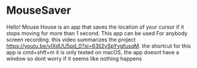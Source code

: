 # MouseSaver
Hello! Mouse House is an app that saves the location of your cursor if it stops moving for more than 1 second. This app can be used For anybody screen recording. this video summarizes the project https://youtu.be/vlXdUU5pd_0?si=63li2ySpYvgfusqM. the shortcut for this app is cmd+shft+m it is only tested on macOS, the app doesnt have a window so dont worry if it seems like nothing happens
